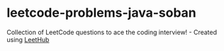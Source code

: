 # leetcode-problems-java-soban
Collection of LeetCode questions to ace the coding interview! - Created using [LeetHub](https://github.com/QasimWani/LeetHub)
